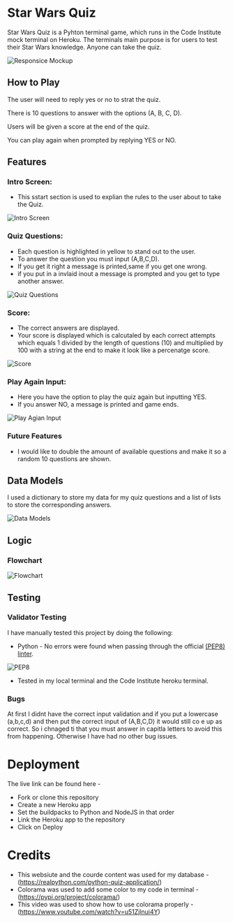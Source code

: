 # Star Wars Quiz

Star Wars Quiz is a Pyhton terminal game, which runs in the Code Institute mock terminal on Heroku. The terminals main purpose is for users to test their Star Wars knowledge. Anyone can take the quiz. 

![Responsice Mockup](docs/)

## How to Play

The user will need to reply yes or no to strat the quiz.

There is 10 questions to answer with the options (A, B, C, D).

Users will be given a score at the end of the quiz.

You can play again when prompted by replying YES or NO.

## Features

### Intro Screen:

- This sstart section is used to explian the rules to the user about to take the Quiz.

![Intro Screen](docs/Screenshot1.png) 

### Quiz Questions:

- Each question is highlighted in yellow to stand out to the user.
- To answer the question you must input (A,B,C,D).
- If you get it right a message is printed,same if you get one wrong.
- if you put in a invlaid inout a message is prompted and you get to type another answer.

![Quiz Questions](docs/Screenshot2.png)

### Score:

- The correct answers are displayed.
- Your score is displayed which is calcutaled by each correct attempts which equals 1 divided by the length of questions (10) and multiplied by 100 with a string at the end to make it look like a percenatge score. 

![Score](docs/Screenshot3.png)

### Play Again Input:

- Here you have the option to play the quiz again but inputting YES. 
- If you answer NO, a message is printed and game ends. 

![Play Agian Input](docs/Screenshot4.png)

### Future Features

  - I would like to double the amount of available questions and make it so a random 10 questions are shown. 

## Data Models

I used a dictionary to store my data for my quiz questions and a list of lists to store the corresponding answers.

![Data Models](docs/Screenshot5.png)

## Logic

### Flowchart 

![Flowchart](docs/Screenshot7.png)

## Testing 

### Validator Testing

I have manually tested this project by doing the following:

- Python - No errors were found when passing through the official [(PEP8) linter](https://pep8ci.herokuapp.com/).

![PEP8](docs/Screenshot6.png)

- Tested in my local terminal and the Code Institute heroku terminal. 

### Bugs

At first I didnt have the correct input validation and if you put a lowercase (a,b,c,d) and then put the correct input of (A,B,C,D) it would still co e up as correct. So i chnaged ti that you must answer in capitla letters to avoid this from happening. Otherwise I have had no other bug issues. 

# Deployment 

The live link can be found here - 

- Fork or clone this repository 
- Create a new Heroku app
- Set the buildpacks to Python and NodeJS in that order
- Link the Heroku app to the repository 
- Click on Deploy 

# Credits 

- This websiute and the courde content was used for my database -  (https://realpython.com/python-quiz-application/)
- Colorama was used to add some color to my code in terminal - (https://pypi.org/project/colorama/)
- This video was used to show how to use colorama properly - (https://www.youtube.com/watch?v=u51Zjlnui4Y)